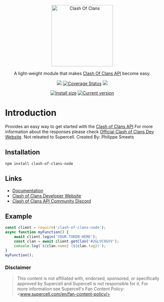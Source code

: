 <div align="center">
 <img src="https://1000logos.net/wp-content/uploads/2021/02/Clash-of-Clans-logo.png" height="200px"  alt="Clash Of Clans"/>
 <br>
 <p>A light-weight module that makes <a href="https://developer.clashofclans.com/">Clash Of Clans API</a> become easy.</p>
 <a href=""><img src="https://app.travis-ci.com/Knightplayzz/clash-of-clans.svg?branch=main"></a>
 <a href='https://coveralls.io/github/Knightplayzz/clash-of-clans?branch=main'><img src='https://coveralls.io/repos/github/Knightplayzz/clash-of-clans/badge.svg?branch=main' alt='Coverage Status' /></a>
 <a href="https://www.npmjs.com/package/clash-of-clans-node"><img src="https://img.shields.io/npm/dt/clash-of-clans-node.svg?maxAge=3600"></a>

<a href="https://www.npmjs.com/package/clash-of-clans-node"><img src="https://img.shields.io/npm/v/clash-of-clans-node" alt="Install size"></a>
 <a href="https://packagephobia.now.sh/result?p=clash-of-clans-node"><img src="https://badgen.net/packagephobia/install/clash-of-clans-node" alt="Current version"></a>
 </div>

# Introduction

Provides an easy way to get started with the [Clash of Clans API](https://developer.clashofclans.com)
For more information about the responses please check [Official Clash of Clans Dev Website](https://developer.clashofclans.com/api-docs/index.html). Not releated to Supercell.
Created By: Philippe Smeets

## Installation

`npm install clash-of-clans-node`

## Links

- [Documentation](https://github.com/Knightplayzz/clash-of-clans/blob/main/documentation.md)
- [Clash of Clans Developer Website](https://developer.clashofclans.com/)
- [Clash of Clans API Community Discord](https://discord.gg/Eaja7gJ)

## Example

```javascript
const client = require('clash-of-clans-node');
async function myFunction() {
    await client.login('YOUR-TOKEN-HERE');
    const clan = await client.getClan('#2GLVC9GYV');
    console.log(`${clan.name} (${clan.tag})`);
}
myFunction();
```

### Disclaimer

> This content is not affiliated with, endorsed, sponsored, or specifically approved by Supercell and Supercell is not responsible for it. For more information see Supercell's Fan Content Policy: <www.supercell.com/en/fan-content-policy/>
